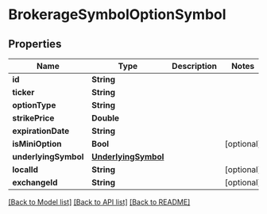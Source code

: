 # BrokerageSymbolOptionSymbol

## Properties
Name | Type | Description | Notes
------------ | ------------- | ------------- | -------------
**id** | **String** |  | 
**ticker** | **String** |  | 
**optionType** | **String** |  | 
**strikePrice** | **Double** |  | 
**expirationDate** | **String** |  | 
**isMiniOption** | **Bool** |  | [optional] 
**underlyingSymbol** | [**UnderlyingSymbol**](UnderlyingSymbol.md) |  | 
**localId** | **String** |  | [optional] 
**exchangeId** | **String** |  | [optional] 

[[Back to Model list]](../README.md#models) [[Back to API list]](../README.md#api-endpoints) [[Back to README]](../README.md)


